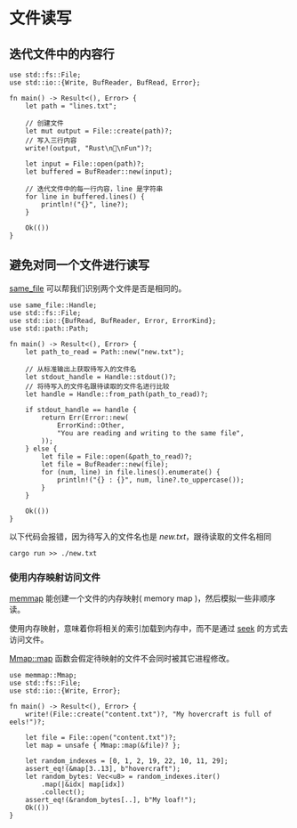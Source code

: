 # 文件读写

## 迭代文件中的内容行

```rust,editable
use std::fs::File;
use std::io::{Write, BufReader, BufRead, Error};

fn main() -> Result<(), Error> {
    let path = "lines.txt";

    // 创建文件
    let mut output = File::create(path)?;
    // 写入三行内容
    write!(output, "Rust\n💖\nFun")?;

    let input = File::open(path)?;
    let buffered = BufReader::new(input);

    // 迭代文件中的每一行内容，line 是字符串
    for line in buffered.lines() {
        println!("{}", line?);
    }

    Ok(())
}
```

## 避免对同一个文件进行读写
[same_file](https://docs.rs/same-file/latest/same_file/) 可以帮我们识别两个文件是否是相同的。

```rust,editable
use same_file::Handle;
use std::fs::File;
use std::io::{BufRead, BufReader, Error, ErrorKind};
use std::path::Path;

fn main() -> Result<(), Error> {
    let path_to_read = Path::new("new.txt");

    // 从标准输出上获取待写入的文件名
    let stdout_handle = Handle::stdout()?;
    // 将待写入的文件名跟待读取的文件名进行比较
    let handle = Handle::from_path(path_to_read)?;

    if stdout_handle == handle {
        return Err(Error::new(
            ErrorKind::Other,
            "You are reading and writing to the same file",
        ));
    } else {
        let file = File::open(&path_to_read)?;
        let file = BufReader::new(file);
        for (num, line) in file.lines().enumerate() {
            println!("{} : {}", num, line?.to_uppercase());
        }
    }

    Ok(())
}
```

以下代码会报错，因为待写入的文件名也是 *new.txt*，跟待读取的文件名相同
```shell
cargo run >> ./new.txt
```

### 使用内存映射访问文件
[memmap](https://docs.rs/memmap/) 能创建一个文件的内存映射( memory map )，然后模拟一些非顺序读。

使用内存映射，意味着你将相关的索引加载到内存中，而不是通过 [seek](https://doc.rust-lang.org/std/fs/struct.File.html#method.seek) 的方式去访问文件。

[Mmap::map](https://docs.rs/memmap/*/memmap/struct.Mmap.html#method.map) 函数会假定待映射的文件不会同时被其它进程修改。

```rust,editable
use memmap::Mmap;
use std::fs::File;
use std::io::{Write, Error};

fn main() -> Result<(), Error> {
    write!(File::create("content.txt")?, "My hovercraft is full of eels!")?;

    let file = File::open("content.txt")?;
    let map = unsafe { Mmap::map(&file)? };

    let random_indexes = [0, 1, 2, 19, 22, 10, 11, 29];
    assert_eq!(&map[3..13], b"hovercraft");
    let random_bytes: Vec<u8> = random_indexes.iter()
        .map(|&idx| map[idx])
        .collect();
    assert_eq!(&random_bytes[..], b"My loaf!");
    Ok(())
}
```